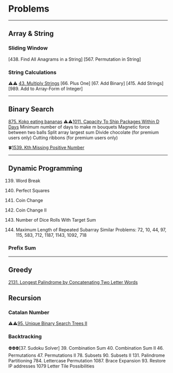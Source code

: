# Problems

---

## Array & String

### Sliding Window

[438. Find All Anagrams in a String]
[567. Permutation in String]


### String Calculations

:warning::warning: [43. Multiply Strings](https://github.com/quananhle/Python/tree/main/Software%20Engineering%20Practicing/Leetcode/Leetcode%2075/Level%202/Day%2002%20-%20String/43.%20Multiply%20Strings)
[66. Plus One]
[67. Add Binary]
[415. Add Strings]
[989. Add to Array-Form of Integer]

---

## Binary Search

[875. Koko eating bananas]()
:warning::warning:[1011. Capacity To Ship Packages Within D Days](https://leetcode.com/problems/capacity-to-ship-packages-within-d-days/)
Minimum number of days to make m bouquets
Magnetic force between two balls
Split array largest sum
Divide chocolate (for premium users only)
Cutting ribbons (for premium users only)

:four_leaf_clover:[1539. Kth Missing Positive Number](https://github.com/quananhle/Python/tree/main/Software%20Engineering%20Practicing/Concepts/Binary/Binary%20Search/1539.%20Kth%20Missing%20Positive%20Number)

---

## Dynamic Programming

139. Word Break
279. Perfect Squares
322. Coin Change
518. Coin Change II
1155. Number of Dice Rolls With Target Sum



718. Maximum Length of Repeated Subarray
Similar Problems: 72, 10, 44, 97, 115, 583, 712, 1187, 1143, 1092, 718

### Prefix Sum


---

## Greedy

[2131. Longest Palindrome by Concatenating Two Letter Words](https://github.com/quananhle/Python/tree/main/Software%20Engineering%20Practicing/Leetcode/Leetcode%2075/Level%202/Day%2005%20-%20Greedy/2131.%20Longest%20Palindrome%20by%20Concatenating%20Two%20Letter%20Words)

## Recursion

### Catalan Number

:warning::warning:[95. Unique Binary Search Trees II](https://github.com/quananhle/Python/tree/main/Software%20Engineering%20Practicing/Concepts/Binary/Binary%20Search%20Tree/95.%20Unique%20Binary%20Search%20Trees%20II)

### Backtracking

:no_entry::no_entry::no_entry:[37. Sudoku Solver]
39. Combination Sum
40. Combination Sum II
46. Permutations
47. Permutations II
78. Subsets
90. Subsets II
131. Palindrome Partitioning
784. Lettercase Permutation
1087. Brace Expansion
93. Restore IP addresses
1079 Letter Tile Possibilities
